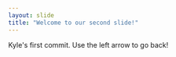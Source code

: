 ```yaml
---
layout: slide
title: "Welcome to our second slide!"
---
```

Kyle's first commit.
Use the left arrow to go back!
